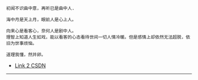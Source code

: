 ```
初闻不识曲中意，再听已是曲中人.
```


```
海中月是天上月，眼前人是心上人。
```


```
向来心是看客心，奈何人是剧中人。
理智上知道人生如戏，能以看客的心态看待世间一切人情冷暖。但是感情上却依然无法超脱，依旧为世事烦恼。
```


```
道理我懂，然并卵。
```



- [Link 2 CSDN][1]

*******************
[1]: https://blog.csdn.net/qq_27093465
